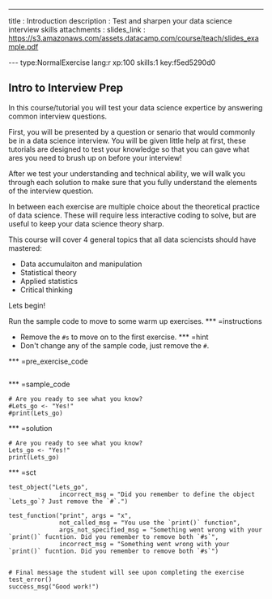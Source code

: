 ---
title       : Introduction
description : Test and sharpen your data science interview skills
attachments :
  slides_link : https://s3.amazonaws.com/assets.datacamp.com/course/teach/slides_example.pdf

--- type:NormalExercise lang:r xp:100 skills:1 key:f5ed5290d0
## Intro to Interview Prep

In this course/tutorial you will test your data science expertice by answering common interview questions. 

First, you will be presented by a question or senario that would commonly be in a data science interview. You will be given little help at first, these tutorials are designed to test your knowledge so that you can gave what ares you need to brush up on before your interview!

After we test your understanding and technical ability, we will walk you through each solution to make sure that you fully understand the elements of the interview question.

In between each exercise are multiple choice about the theoretical practice of data science. These will require less interactive coding to solve, but are useful to keep your data science theory sharp. 

This course will cover 4 general topics that all data sciencists should have mastered:

- Data accumulaiton and manipulation
- Statistical theory
- Applied statistics
- Critical thinking 

Lets begin!

Run the sample code to move to some warm up exercises.
*** =instructions
- Remove the `#s` to move on to the first exercise.
*** =hint
- Don't change any of the sample code, just remove the `#`. 

*** =pre_exercise_code
```{r}

```

*** =sample_code
```{r}
# Are you ready to see what you know?
#Lets_go <- "Yes!"
#print(Lets_go)
```

*** =solution
```{r}
# Are you ready to see what you know?
Lets_go <- "Yes!"
print(Lets_go)
```

*** =sct
```{r}
test_object("Lets_go",
              incorrect_msg = "Did you remember to define the object `Lets_go`? Just remove the `#`.")

test_function("print", args = "x",
              not_called_msg = "You use the `print()` function",
              args_not_specified_msg = "Something went wrong with your `print()` fucntion. Did you remember to remove both `#s`",
              incorrect_msg = "Something went wrong with your `print()` fucntion. Did you remember to remove both `#s`")


# Final message the student will see upon completing the exercise
test_error()
success_msg("Good work!")
```
